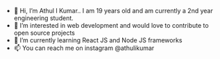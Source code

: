 - 👋 Hi, I’m Athul I Kumar.. I am 19 years old and am currently a 2nd year engineering student. 
- 👀 I’m interested in web development and would love to contribute to open source projects
- 🌱 I’m currently learning React JS and Node JS frameworks
- 📫 You can reach me on instagram @athulikumar

<!---
Athul0507/Athul0507 is a ✨ special ✨ repository because its `README.md` (this file) appears on your GitHub profile.
You can click the Preview link to take a look at your changes.
--->
